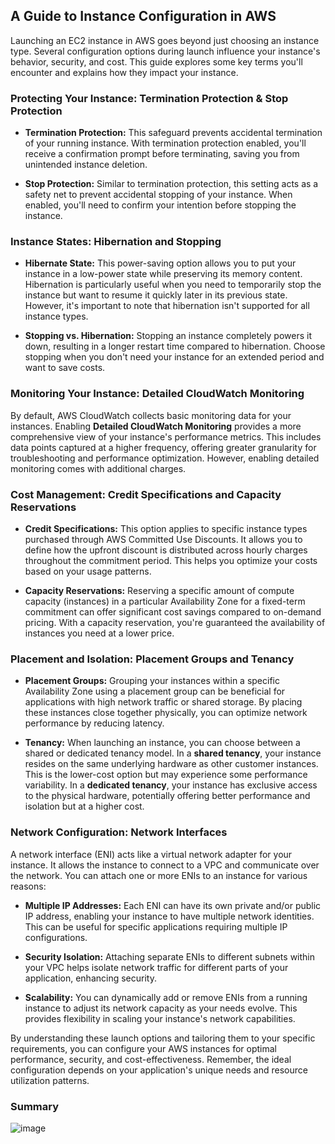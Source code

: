## A Guide to Instance Configuration in AWS

Launching an EC2 instance in AWS goes beyond just choosing an instance type. Several configuration options during launch influence your instance's behavior, security, and cost. This guide explores some key terms you'll encounter and explains how they impact your instance.

### Protecting Your Instance: Termination Protection & Stop Protection
* **Termination Protection:** This safeguard prevents accidental termination of your running instance. With termination protection enabled, you'll receive a confirmation prompt before terminating, saving you from unintended instance deletion.

* **Stop Protection:** Similar to termination protection, this setting acts as a safety net to prevent accidental stopping of your instance. When enabled, you'll need to confirm your intention before stopping the instance.

### Instance States: Hibernation and Stopping
* **Hibernate State:** This power-saving option allows you to put your instance in a low-power state while preserving its memory content. Hibernation is particularly useful when you need to temporarily stop the instance but want to resume it quickly later in its previous state. However, it's important to note that hibernation isn't supported for all instance types.

* **Stopping vs. Hibernation:** Stopping an instance completely powers it down, resulting in a longer restart time compared to hibernation. Choose stopping when you don't need your instance for an extended period and want to save costs.

### Monitoring Your Instance: Detailed CloudWatch Monitoring
By default, AWS CloudWatch collects basic monitoring data for your instances. Enabling **Detailed CloudWatch Monitoring** provides a more comprehensive view of your instance's performance metrics. This includes data points captured at a higher frequency, offering greater granularity for troubleshooting and performance optimization. However, enabling detailed monitoring comes with additional charges.

### Cost Management: Credit Specifications and Capacity Reservations
* **Credit Specifications:** This option applies to specific instance types purchased through AWS Committed Use Discounts. It allows you to define how the upfront discount is distributed across hourly charges throughout the commitment period. This helps you optimize your costs based on your usage patterns.

* **Capacity Reservations:**  Reserving a specific amount of compute capacity (instances) in a particular Availability Zone for a fixed-term commitment can offer significant cost savings compared to on-demand pricing. With a capacity reservation, you're guaranteed the availability of instances you need at a lower price.

### Placement and Isolation: Placement Groups and Tenancy
* **Placement Groups:**  Grouping your instances within a specific Availability Zone using a placement group can be beneficial for applications with high network traffic or shared storage. By placing these instances close together physically, you can optimize network performance by reducing latency.

* **Tenancy:** When launching an instance, you can choose between a shared or dedicated tenancy model. In a **shared tenancy**, your instance resides on the same underlying hardware as other customer instances. This is the lower-cost option but may experience some performance variability. In a **dedicated tenancy**, your instance has exclusive access to the physical hardware, potentially offering better performance and isolation but at a higher cost.

### Network Configuration: Network Interfaces
A network interface (ENI) acts like a virtual network adapter for your instance. It allows the instance to connect to a VPC and communicate over the network. You can attach one or more ENIs to an instance for various reasons:

* **Multiple IP Addresses:** Each ENI can have its own private and/or public IP address, enabling your instance to have multiple network identities. This can be useful for specific applications requiring multiple IP configurations.

* **Security Isolation:** Attaching separate ENIs to different subnets within your VPC helps isolate network traffic for different parts of your application, enhancing security.

* **Scalability:** You can dynamically add or remove ENIs from a running instance to adjust its network capacity as your needs evolve. This provides flexibility in scaling your instance's network capabilities.

By understanding these launch options and tailoring them to your specific requirements, you can configure your AWS instances for optimal performance, security, and cost-effectiveness. Remember, the ideal configuration depends on your application's unique needs and resource utilization patterns.


### Summary
![image](https://i.imgur.com/w5YnrkA.png)
